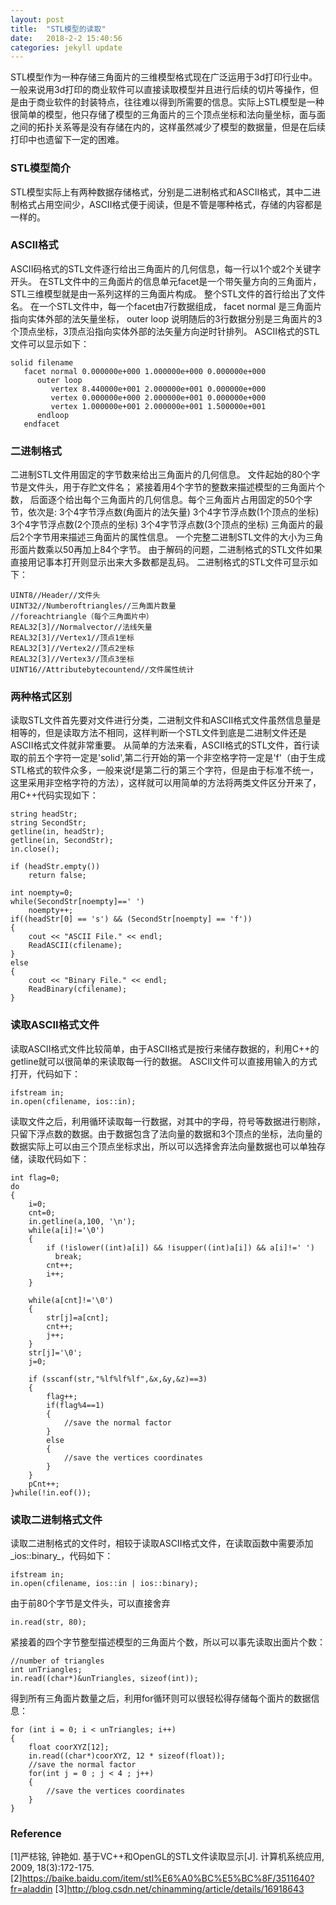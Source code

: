```yaml
---
layout: post
title:  "STL模型的读取"
date:   2018-2-2 15:40:56
categories: jekyll update
---
```


STL模型作为一种存储三角面片的三维模型格式现在广泛运用于3d打印行业中。一般来说用3d打印的商业软件可以直接读取模型并且进行后续的切片等操作，但是由于商业软件的封装特点，往往难以得到所需要的信息。实际上STL模型是一种很简单的模型，他只存储了模型的三角面片的三个顶点坐标和法向量坐标，面与面之间的拓扑关系等是没有存储在内的，这样虽然减少了模型的数据量，但是在后续打印中也遗留下一定的困难。

### STL模型简介
STL模型实际上有两种数据存储格式，分别是二进制格式和ASCII格式，其中二进制格式占用空间少，ASCII格式便于阅读，但是不管是哪种格式，存储的内容都是一样的。

### ASCII格式
ASCII码格式的STL文件逐行给出三角面片的几何信息，每一行以1个或2个关键字开头。
在STL文件中的三角面片的信息单元facet是一个带矢量方向的三角面片，STL三维模型就是由一系列这样的三角面片构成。
整个STL文件的首行给出了文件名。
在一个STL文件中，每一个facet由7行数据组成，
facet normal 是三角面片指向实体外部的法矢量坐标，
outer loop 说明随后的3行数据分别是三角面片的3个顶点坐标，3顶点沿指向实体外部的法矢量方向逆时针排列。
ASCII格式的STL文件可以显示如下：
```
solid filename
   facet normal 0.000000e+000 1.000000e+000 0.000000e+000
      outer loop
         vertex 8.440000e+001 2.000000e+001 0.000000e+000
         vertex 0.000000e+000 2.000000e+001 0.000000e+000
         vertex 1.000000e+001 2.000000e+001 1.500000e+001
      endloop
   endfacet
   ```

### 二进制格式
二进制STL文件用固定的字节数来给出三角面片的几何信息。
文件起始的80个字节是文件头，用于存贮文件名；
紧接着用4个字节的整数来描述模型的三角面片个数，
后面逐个给出每个三角面片的几何信息。每个三角面片占用固定的50个字节，依次是:
3个4字节浮点数(角面片的法矢量)
3个4字节浮点数(1个顶点的坐标)
3个4字节浮点数(2个顶点的坐标)
3个4字节浮点数(3个顶点的坐标)
三角面片的最后2个字节用来描述三角面片的属性信息。
一个完整二进制STL文件的大小为三角形面片数乘以50再加上84个字节。
由于解码的问题，二进制格式的STL文件如果直接用记事本打开则显示出来大多数都是乱码。
二进制格式的STL文件可显示如下：
```
UINT8//Header//文件头
UINT32//Numberoftriangles//三角面片数量
//foreachtriangle（每个三角面片中）
REAL32[3]//Normalvector//法线矢量
REAL32[3]//Vertex1//顶点1坐标
REAL32[3]//Vertex2//顶点2坐标
REAL32[3]//Vertex3//顶点3坐标
UINT16//Attributebytecountend//文件属性统计
```

### 两种格式区别
读取STL文件首先要对文件进行分类，二进制文件和ASCII格式文件虽然信息量是相等的，但是读取方法不相同，这样判断一个STL文件到底是二进制文件还是ASCII格式文件就非常重要。
从简单的方法来看，ASCII格式的STL文件，首行读取的前五个字符一定是'solid',第二行开始的第一个非空格字符一定是'f'（由于生成STL格式的软件众多，一般来说f是第二行的第三个字符，但是由于标准不统一，这里采用非空格字符的方法），这样就可以用简单的方法将两类文件区分开来了，用C++代码实现如下：
```
string headStr;
string SecondStr;
getline(in, headStr);
getline(in, SecondStr);
in.close();

if (headStr.empty())
    return false;

int noempty=0;
while(SecondStr[noempty]==' ')
    noempty++;
if((headStr[0] == 's') && (SecondStr[noempty] == 'f'))
{
    cout << "ASCII File." << endl;
    ReadASCII(cfilename);
}
else
{
    cout << "Binary File." << endl;
    ReadBinary(cfilename);
}
```

### 读取ASCII格式文件
读取ASCII格式文件比较简单，由于ASCII格式是按行来储存数据的，利用C++的getline就可以很简单的来读取每一行的数据。
ASCII文件可以直接用输入的方式打开，代码如下：
```
ifstream in;  
in.open(cfilename, ios::in);  
```
读取文件之后，利用循环读取每一行数据，对其中的字母，符号等数据进行剔除，只留下浮点数的数据。由于数据包含了法向量的数据和3个顶点的坐标，法向量的数据实际上可以由三个顶点坐标求出，所以可以选择舍弃法向量数据也可以单独存储，读取代码如下：
```
int flag=0;
do   
{   
    i=0;   
    cnt=0;   
    in.getline(a,100, '\n');   
    while(a[i]!='\0')   
    {   
        if (!islower((int)a[i]) && !isupper((int)a[i]) && a[i]!=' ')   
          break;   
        cnt++;   
        i++;   
    }   

    while(a[cnt]!='\0')           
    {   
        str[j]=a[cnt];   
        cnt++;   
        j++;   
    }   
    str[j]='\0';   
    j=0;   

    if (sscanf(str,"%lf%lf%lf",&x,&y,&z)==3)   
    {   
        flag++;
        if(flag%4==1)
        {
            //save the normal factor
        }
        else
        {
            //save the vertices coordinates
        }
    }  
    pCnt++;  
}while(!in.eof());
```
### 读取二进制格式文件
读取二进制格式的文件时，相较于读取ASCII格式文件，在读取函数中需要添加_ios::binary_，代码如下：
```
ifstream in;
in.open(cfilename, ios::in | ios::binary);
```
由于前80个字节是文件头，可以直接舍弃
```
in.read(str, 80);
```
紧接着的四个字节整型描述模型的三角面片个数，所以可以事先读取出面片个数：
```
//number of triangles  
int unTriangles;
in.read((char*)&unTriangles, sizeof(int));
```
得到所有三角面片数量之后，利用for循环则可以很轻松得存储每个面片的数据信息：
```
for (int i = 0; i < unTriangles; i++)
{
    float coorXYZ[12];
    in.read((char*)coorXYZ, 12 * sizeof(float));
    //save the normal factor
    for(int j = 0 ; j < 4 ; j++)
    {
        //save the vertices coordinates
    }
}
```
### Reference
[1]严梽铭, 钟艳如. 基于VC++和OpenGL的STL文件读取显示[J]. 计算机系统应用, 2009, 18(3):172-175.
[2]https://baike.baidu.com/item/stl%E6%A0%BC%E5%BC%8F/3511640?fr=aladdin
[3]http://blog.csdn.net/chinamming/article/details/16918643

<div id="container"></div>
<link rel="stylesheet" href="https://imsun.github.io/gitment/style/default.css">
<script src="https://imsun.github.io/gitment/dist/gitment.browser.js"></script>
<script>
var gitment = new Gitment({
  id: 'location.href', // 可选。默认为 location.href
  owner: 'conceptclear',
  repo: 'githubpages-comments',
  oauth: {
    client_id: '6a29f84533d3ebc673da',
    client_secret: 'b1537face0afad64fafa7e6fd7169df85b9d9eb2',
  },
})
gitment.render('container')
</script>

